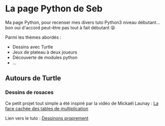 # La page Python de Seb

Ma page Python, pour recenser mes divers tuto Python3 niveau débutant... bon oui d'accord peut-être pas tout à fait débutant :stuck_out_tongue_closed_eyes:  

Parmi les thèmes abordés :

- Dessins avec Turtle
- Jeux de plateau à deux joueurs
- Découverte de modules python
- ...


## Autours de Turtle

### Dessins de rosaces

Ce petit projet tout simple a été inspiré par la vidéo de Mickaël Launay : [La face cachée des tables de multiplication][1]

Lien vers le tuto : [Dessinons proprement][2]

[1]:https://youtu.be/-X49VQgi86E
[2]:/simple-rosace/
